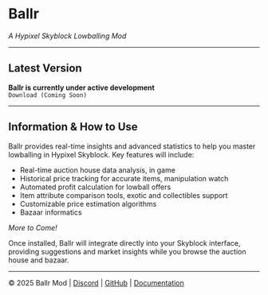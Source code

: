 # Ballr
*A Hypixel Skyblock Lowballing Mod*

---

## Latest Version
**Ballr is currently under active development**  
`Download (Coming Soon)`

---

## Information & How to Use
Ballr provides real-time insights and advanced statistics to help you master lowballing in Hypixel Skyblock. Key features will include:

- Real-time auction house data analysis, in game
- Historical price tracking for accurate items, manipulation watch
- Automated profit calculation for lowball offers
- Item attribute comparison tools, exotic and collectibles support
- Customizable price estimation algorithms
- Bazaar informatics

*More to Come!*

Once installed, Ballr will integrate directly into your Skyblock interface, providing suggestions and market insights while you browse the auction house and bazaar.

---

© 2025 Ballr Mod | [Discord](solar7polar) | [GitHub](https://github.com/solarpolar-lyte/ballr) | [Documentation](SOON)












